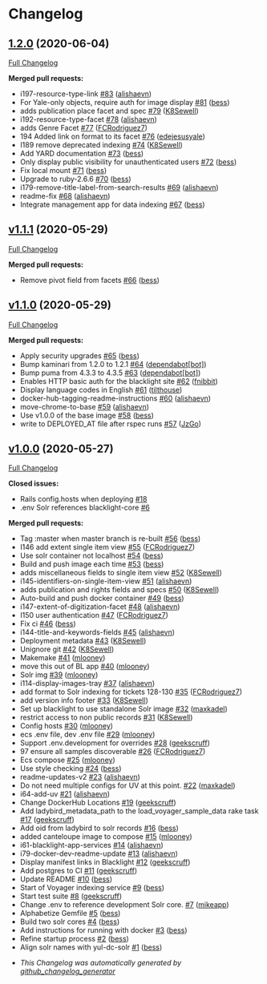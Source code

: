 # Changelog

## [1.2.0](https://github.com/yalelibrary/yul-dc-blacklight/tree/1.2.0) (2020-06-04)

[Full Changelog](https://github.com/yalelibrary/yul-dc-blacklight/compare/v1.1.1...1.2.0)

**Merged pull requests:**

- i197-resource-type-link [#83](https://github.com/yalelibrary/yul-dc-blacklight/pull/83) ([alishaevn](https://github.com/alishaevn))
- For Yale-only objects, require auth for image display [#81](https://github.com/yalelibrary/yul-dc-blacklight/pull/81) ([bess](https://github.com/bess))
- adds publication place facet and spec [#79](https://github.com/yalelibrary/yul-dc-blacklight/pull/79) ([K8Sewell](https://github.com/K8Sewell))
- i192-resource-type-facet [#78](https://github.com/yalelibrary/yul-dc-blacklight/pull/78) ([alishaevn](https://github.com/alishaevn))
- adds Genre Facet [#77](https://github.com/yalelibrary/yul-dc-blacklight/pull/77) ([FCRodriguez7](https://github.com/FCRodriguez7))
- 194 Added link on format to its facet [#76](https://github.com/yalelibrary/yul-dc-blacklight/pull/76) ([edejesusyale](https://github.com/edejesusyale))
- I189 remove deprecated indexing [#74](https://github.com/yalelibrary/yul-dc-blacklight/pull/74) ([K8Sewell](https://github.com/K8Sewell))
- Add YARD documentation [#73](https://github.com/yalelibrary/yul-dc-blacklight/pull/73) ([bess](https://github.com/bess))
- Only display public visibility for unauthenticated users [#72](https://github.com/yalelibrary/yul-dc-blacklight/pull/72) ([bess](https://github.com/bess))
- Fix local mount [#71](https://github.com/yalelibrary/yul-dc-blacklight/pull/71) ([bess](https://github.com/bess))
- Upgrade to ruby-2.6.6 [#70](https://github.com/yalelibrary/yul-dc-blacklight/pull/70) ([bess](https://github.com/bess))
- i179-remove-title-label-from-search-results [#69](https://github.com/yalelibrary/yul-dc-blacklight/pull/69) ([alishaevn](https://github.com/alishaevn))
- readme-fix [#68](https://github.com/yalelibrary/yul-dc-blacklight/pull/68) ([alishaevn](https://github.com/alishaevn))
- Integrate management app for data indexing [#67](https://github.com/yalelibrary/yul-dc-blacklight/pull/67) ([bess](https://github.com/bess))

## [v1.1.1](https://github.com/yalelibrary/yul-dc-blacklight/tree/v1.1.1) (2020-05-29)

[Full Changelog](https://github.com/yalelibrary/yul-dc-blacklight/compare/v1.1.0...v1.1.1)

**Merged pull requests:**

- Remove pivot field from facets [#66](https://github.com/yalelibrary/yul-dc-blacklight/pull/66) ([bess](https://github.com/bess))

## [v1.1.0](https://github.com/yalelibrary/yul-dc-blacklight/tree/v1.1.0) (2020-05-29)

[Full Changelog](https://github.com/yalelibrary/yul-dc-blacklight/compare/v1.0.0...v1.1.0)

**Merged pull requests:**

- Apply security upgrades [#65](https://github.com/yalelibrary/yul-dc-blacklight/pull/65) ([bess](https://github.com/bess))
- Bump kaminari from 1.2.0 to 1.2.1 [#64](https://github.com/yalelibrary/yul-dc-blacklight/pull/64) ([dependabot[bot]](https://github.com/apps/dependabot))
- Bump puma from 4.3.3 to 4.3.5 [#63](https://github.com/yalelibrary/yul-dc-blacklight/pull/63) ([dependabot[bot]](https://github.com/apps/dependabot))
- Enables HTTP basic auth for the blacklight site [#62](https://github.com/yalelibrary/yul-dc-blacklight/pull/62) ([fnibbit](https://github.com/fnibbit))
- Display language codes in English [#61](https://github.com/yalelibrary/yul-dc-blacklight/pull/61) ([tilthouse](https://github.com/tilthouse))
- docker-hub-tagging-readme-instructions [#60](https://github.com/yalelibrary/yul-dc-blacklight/pull/60) ([alishaevn](https://github.com/alishaevn))
- move-chrome-to-base [#59](https://github.com/yalelibrary/yul-dc-blacklight/pull/59) ([alishaevn](https://github.com/alishaevn))
- Use v1.0.0 of the base image [#58](https://github.com/yalelibrary/yul-dc-blacklight/pull/58) ([bess](https://github.com/bess))
- write to DEPLOYED_AT file after rspec runs [#57](https://github.com/yalelibrary/yul-dc-blacklight/pull/57) ([JzGo](https://github.com/JzGo))

## [v1.0.0](https://github.com/yalelibrary/yul-dc-blacklight/tree/v1.0.0) (2020-05-27)

[Full Changelog](https://github.com/yalelibrary/yul-dc-blacklight/compare/b5ac2c54de3920737d1510881631814e83327e0a...v1.0.0)

**Closed issues:**

- Rails config.hosts when deploying [#18](https://github.com/yalelibrary/yul-dc-blacklight/issues/18)
- .env Solr references blacklight-core [#6](https://github.com/yalelibrary/yul-dc-blacklight/issues/6)

**Merged pull requests:**

- Tag :master when master branch is re-built [#56](https://github.com/yalelibrary/yul-dc-blacklight/pull/56) ([bess](https://github.com/bess))
- I146 add extent single item view [#55](https://github.com/yalelibrary/yul-dc-blacklight/pull/55) ([FCRodriguez7](https://github.com/FCRodriguez7))
- Use solr container not localhost [#54](https://github.com/yalelibrary/yul-dc-blacklight/pull/54) ([bess](https://github.com/bess))
- Build and push image each time [#53](https://github.com/yalelibrary/yul-dc-blacklight/pull/53) ([bess](https://github.com/bess))
- adds miscellaneous fields to single item view [#52](https://github.com/yalelibrary/yul-dc-blacklight/pull/52) ([K8Sewell](https://github.com/K8Sewell))
- i145-identifiers-on-single-item-view [#51](https://github.com/yalelibrary/yul-dc-blacklight/pull/51) ([alishaevn](https://github.com/alishaevn))
- adds publication and rights fields and specs [#50](https://github.com/yalelibrary/yul-dc-blacklight/pull/50) ([K8Sewell](https://github.com/K8Sewell))
- Auto-build and push docker container [#49](https://github.com/yalelibrary/yul-dc-blacklight/pull/49) ([bess](https://github.com/bess))
- i147-extent-of-digitization-facet [#48](https://github.com/yalelibrary/yul-dc-blacklight/pull/48) ([alishaevn](https://github.com/alishaevn))
- I150 user authentication [#47](https://github.com/yalelibrary/yul-dc-blacklight/pull/47) ([FCRodriguez7](https://github.com/FCRodriguez7))
- Fix ci [#46](https://github.com/yalelibrary/yul-dc-blacklight/pull/46) ([bess](https://github.com/bess))
- i144-title-and-keywords-fields [#45](https://github.com/yalelibrary/yul-dc-blacklight/pull/45) ([alishaevn](https://github.com/alishaevn))
- Deployment metadata [#43](https://github.com/yalelibrary/yul-dc-blacklight/pull/43) ([K8Sewell](https://github.com/K8Sewell))
- Unignore git [#42](https://github.com/yalelibrary/yul-dc-blacklight/pull/42) ([K8Sewell](https://github.com/K8Sewell))
- Makemake [#41](https://github.com/yalelibrary/yul-dc-blacklight/pull/41) ([mlooney](https://github.com/mlooney))
- move this out of BL app [#40](https://github.com/yalelibrary/yul-dc-blacklight/pull/40) ([mlooney](https://github.com/mlooney))
- Solr img [#39](https://github.com/yalelibrary/yul-dc-blacklight/pull/39) ([mlooney](https://github.com/mlooney))
- i114-display-images-tray [#37](https://github.com/yalelibrary/yul-dc-blacklight/pull/37) ([alishaevn](https://github.com/alishaevn))
- add format to Solr indexing for tickets 128-130 [#35](https://github.com/yalelibrary/yul-dc-blacklight/pull/35) ([FCRodriguez7](https://github.com/FCRodriguez7))
- add version info footer [#33](https://github.com/yalelibrary/yul-dc-blacklight/pull/33) ([K8Sewell](https://github.com/K8Sewell))
- Set up blacklight to use standalone Solr image [#32](https://github.com/yalelibrary/yul-dc-blacklight/pull/32) ([maxkadel](https://github.com/maxkadel))
- restrict access to non public records [#31](https://github.com/yalelibrary/yul-dc-blacklight/pull/31) ([K8Sewell](https://github.com/K8Sewell))
- Config hosts [#30](https://github.com/yalelibrary/yul-dc-blacklight/pull/30) ([mlooney](https://github.com/mlooney))
- ecs .env file, dev .env file [#29](https://github.com/yalelibrary/yul-dc-blacklight/pull/29) ([mlooney](https://github.com/mlooney))
- Support .env.development for overrides [#28](https://github.com/yalelibrary/yul-dc-blacklight/pull/28) ([geekscruff](https://github.com/geekscruff))
- 97 ensure all samples discoverable [#26](https://github.com/yalelibrary/yul-dc-blacklight/pull/26) ([FCRodriguez7](https://github.com/FCRodriguez7))
- Ecs compose [#25](https://github.com/yalelibrary/yul-dc-blacklight/pull/25) ([mlooney](https://github.com/mlooney))
- Use style checking [#24](https://github.com/yalelibrary/yul-dc-blacklight/pull/24) ([bess](https://github.com/bess))
- readme-updates-v2 [#23](https://github.com/yalelibrary/yul-dc-blacklight/pull/23) ([alishaevn](https://github.com/alishaevn))
- Do not need multiple configs for UV at this point. [#22](https://github.com/yalelibrary/yul-dc-blacklight/pull/22) ([maxkadel](https://github.com/maxkadel))
- i64-add-uv [#21](https://github.com/yalelibrary/yul-dc-blacklight/pull/21) ([alishaevn](https://github.com/alishaevn))
- Change DockerHub Locations [#19](https://github.com/yalelibrary/yul-dc-blacklight/pull/19) ([geekscruff](https://github.com/geekscruff))
- Add ladybird_metadata_path to the load_voyager_sample_data rake task [#17](https://github.com/yalelibrary/yul-dc-blacklight/pull/17) ([geekscruff](https://github.com/geekscruff))
- Add oid from ladybird to solr records [#16](https://github.com/yalelibrary/yul-dc-blacklight/pull/16) ([bess](https://github.com/bess))
- added canteloupe image to compose [#15](https://github.com/yalelibrary/yul-dc-blacklight/pull/15) ([mlooney](https://github.com/mlooney))
- i61-blacklight-app-services [#14](https://github.com/yalelibrary/yul-dc-blacklight/pull/14) ([alishaevn](https://github.com/alishaevn))
- i79-docker-dev-readme-update [#13](https://github.com/yalelibrary/yul-dc-blacklight/pull/13) ([alishaevn](https://github.com/alishaevn))
- Display manifest links in Blacklight [#12](https://github.com/yalelibrary/yul-dc-blacklight/pull/12) ([geekscruff](https://github.com/geekscruff))
- Add postgres to CI [#11](https://github.com/yalelibrary/yul-dc-blacklight/pull/11) ([geekscruff](https://github.com/geekscruff))
- Update README [#10](https://github.com/yalelibrary/yul-dc-blacklight/pull/10) ([bess](https://github.com/bess))
- Start of Voyager indexing service [#9](https://github.com/yalelibrary/yul-dc-blacklight/pull/9) ([bess](https://github.com/bess))
- Start test suite [#8](https://github.com/yalelibrary/yul-dc-blacklight/pull/8) ([geekscruff](https://github.com/geekscruff))
- Change .env to reference development Solr core. [#7](https://github.com/yalelibrary/yul-dc-blacklight/pull/7) ([mikeapp](https://github.com/mikeapp))
- Alphabetize Gemfile [#5](https://github.com/yalelibrary/yul-dc-blacklight/pull/5) ([bess](https://github.com/bess))
- Build two solr cores [#4](https://github.com/yalelibrary/yul-dc-blacklight/pull/4) ([bess](https://github.com/bess))
- Add instructions for running with docker [#3](https://github.com/yalelibrary/yul-dc-blacklight/pull/3) ([bess](https://github.com/bess))
- Refine startup process [#2](https://github.com/yalelibrary/yul-dc-blacklight/pull/2) ([bess](https://github.com/bess))
- Align solr names with yul-dc-solr [#1](https://github.com/yalelibrary/yul-dc-blacklight/pull/1) ([bess](https://github.com/bess))

* _This Changelog was automatically generated by [github_changelog_generator](https://github.com/github-changelog-generator/github-changelog-generator)_
